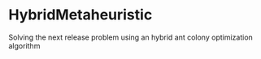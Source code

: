 # HybridMetaheuristic
Solving the next release problem using an hybrid ant colony optimization algorithm
